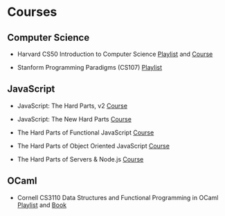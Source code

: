 # Courses

## Computer Science

- Harvard CS50 Introduction to Computer Science
[Playlist](https://www.youtube.com/playlist?list=PLhQjrBD2T380F_inVRXMIHCqLaNUd7bN4) and
[Course](https://www.edx.org/course/introduction-computer-science-harvardx-cs50x)

- Stanform Programming Paradigms (CS107)
[Playlist](https://www.youtube.com/playlist?list=PL9D558D49CA734A02)

## JavaScript

- JavaScript: The Hard Parts, v2
[Course](https://frontendmasters.com/courses/javascript-hard-parts-v2/)

- JavaScript: The New Hard Parts
[Course](https://frontendmasters.com/courses/javascript-new-hard-parts/)

- The Hard Parts of Functional JavaScript
[Course](https://frontendmasters.com/courses/functional-js-fundamentals/)

- The Hard Parts of Object Oriented JavaScript
[Course](https://frontendmasters.com/courses/object-oriented-js/)

- The Hard Parts of Servers & Node.js
[Course](https://frontendmasters.com/courses/servers-node-js/)

## OCaml

- Cornell CS3110 Data Structures and Functional Programming in OCaml
[Playlist](https://www.youtube.com/playlist?list=PLre5AT9JnKShBOPeuiD9b-I4XROIJhkIU) and
[Book](https://cs3110.github.io/textbook/cover.html)
